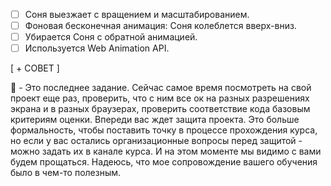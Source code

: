 - [ ] Соня выезжает с вращением и масштабированием.
- [ ] Фоновая бесконечная анимация: Соня колеблется вверх-вниз.
- [ ] Убирается Соня с обратной анимацией.
- [ ] Используется Web Animation API.

[ + СОВЕТ ]

:large_blue_diamond: - Это последнее задание. Сейчас самое время посмотреть на свой проект еще раз, проверить, что с ним все ок на разных разрешениях экрана и в разных браузерах, проверить соответствие кода базовым критериям оценки. Впереди вас ждет защита проекта. Это больше формальность, чтобы поставить точку в процессе прохождения курса, но если у вас остались организационные вопросы перед защитой - можно задать их в канале курса. И на этом моменте мы видимо с вами будем прощаться. Надеюсь, что мое сопровождение вашего обучения было в чем-то полезным.


